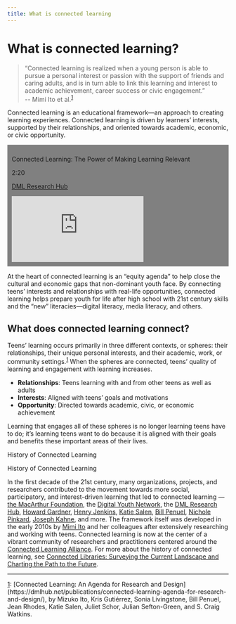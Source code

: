```yaml
---
title: What is connected learning
---
```


# What is connected learning? 

> “Connected learning is realized when a young person is able to pursue a personal interest or passion with the support of friends and caring adults, and is in turn able to link this learning and interest to academic achievement, career success or civic engagement.”<br/>-- Mimi Ito et al.<sup><a href="#fn1" name="1">1</a></sup>



Connected learning is an educational framework—an approach to creating learning experiences. Connected learning is driven by learners’ interests, supported by their relationships, and oriented towards academic, economic, or civic opportunity. 

<div style="background-color:gray; padding:10px;">
<p class="box-title">Connected Learning: The Power of Making Learning Relevant</p>
<p class="videotime">2:20</p>
<p class="source"><a href="https://dmlhub.net/" class="external">DML Research Hub</a></p>
<iframe src="https://www.youtube.com/embed/TH6gH6lMDD8" frameborder="0" allow="autoplay; encrypted-media" allowfullscreen></iframe></div>

At the heart of connected learning is an “equity agenda” to help close the cultural and economic gaps that non-dominant youth face. By connecting teens’ interests and relationships with real-life opportunities, connected learning helps prepare youth for life after high school with 21st century skills and the “new” literacies—digital literacy, media literacy, and others.

## What does connected learning connect?

Teens’ learning occurs primarily in three different contexts, or spheres: their relationships, their unique personal interests, and their academic, work, or community settings.<sup><a href="#fn1">1</a></sup> When the spheres are connected, teens’ quality of learning and engagement with learning increases. 

- **Relationships**: Teens learning with and from other teens as well as adults
- **Interests**: Aligned with teens’ goals and motivations
- **Opportunity**: Directed towards academic, civic, or economic achievement

Learning that engages all of these spheres is no longer learning teens have to do; it’s learning teens want to do because it is aligned with their goals and benefits these important areas of their lives.

<div class="explanatory">
  <p><span class="box-title">History of Connected Learning</span></p>
  <p><span class="box-title">History of Connected Learning</span></p>
<p>In the first decade of the 21st century, many organizations, projects, and researchers contributed to the movement towards more social, participatory, and interest-driven learning that led to connected learning — <a href="https://www.macfound.org" target="_blank">the MacArthur Foundation</a>, the <a href="http://digitalyouthnetwork.org" target="_blank">Digital Youth Network</a>, the <a href="https://dmlhub.net/" target="_blank">DML Research Hub</a>, <a href="https://en.wikipedia.org/wiki/Howard_Gardner" target="_blank">Howard Gardner</a>, <a href="https://en.wikipedia.org/wiki/Henry_Jenkins" target="_blank">Henry Jenkins</a>, <a href="https://en.wikipedia.org/wiki/Katie_Salen" target="_blank">Katie Salen</a>, <a href="https://www.colorado.edu/education/william-penuel" target="_blank">Bill Penuel</a>, <a href="https://en.wikipedia.org/wiki/Nichole_Pinkard" target="_blank">Nichole Pinkard</a>, <a href="http://facultyprofiles.ucr.edu/gsoe_dept/faculty/Joseph_Kahne/index.html">Joseph Kahne</a>, and more. The framework itself was developed in the early 2010s by <a href="https://en.wikipedia.org/wiki/Mizuko_Ito" target="_blank">Mimi Ito</a> and her colleagues after extensively researching and working with teens. Connected learning is now at the center of a vibrant community of researchers and practitioners centered around the <a href="https://clalliance.org" target="_blank">Connected Learning Alliance</a>. 
For more about the history of connected learning, see <a href="https://connectedlib.ischool.uw.edu/connected-learning-in-libraries" target="_blank" title="Connected Libraries">Connected Libraries: Surveying the Current Landscape and Charting the Path to the Future</a>.</p>
  </div>

<hr/>
<a name="fn1" href="#1">1</a>: [Connected Learning: An Agenda for Research and Design](https://dmlhub.net/publications/connected-learning-agenda-for-research-and-design/), by Mizuko Ito, Kris Gutiérrez, Sonia Livingstone, Bill Penuel, Jean Rhodes, Katie Salen, Juliet Schor, Julian Sefton-Green, and S. Craig Watkins.
